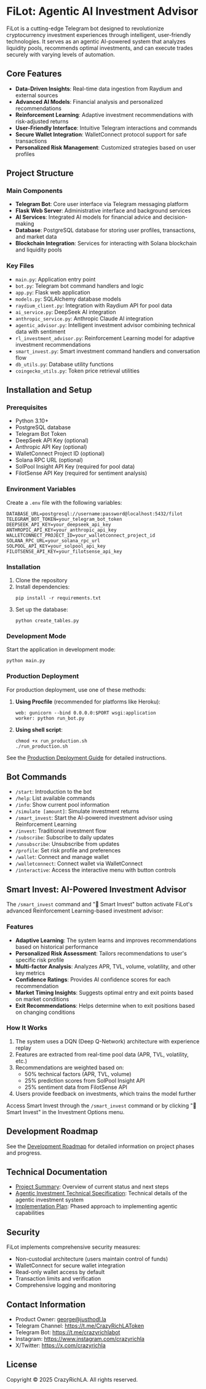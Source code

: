 # FiLot: Agentic AI Investment Advisor

FiLot is a cutting-edge Telegram bot designed to revolutionize cryptocurrency investment experiences through intelligent, user-friendly technologies. It serves as an agentic AI-powered system that analyzes liquidity pools, recommends optimal investments, and can execute trades securely with varying levels of automation.

## Core Features

- **Data-Driven Insights**: Real-time data ingestion from Raydium and external sources
- **Advanced AI Models**: Financial analysis and personalized recommendations
- **Reinforcement Learning**: Adaptive investment recommendations with risk-adjusted returns
- **User-Friendly Interface**: Intuitive Telegram interactions and commands
- **Secure Wallet Integration**: WalletConnect protocol support for safe transactions
- **Personalized Risk Management**: Customized strategies based on user profiles

## Project Structure

### Main Components

- **Telegram Bot**: Core user interface via Telegram messaging platform
- **Flask Web Server**: Administrative interface and background services
- **AI Services**: Integrated AI models for financial advice and decision-making
- **Database**: PostgreSQL database for storing user profiles, transactions, and market data
- **Blockchain Integration**: Services for interacting with Solana blockchain and liquidity pools

### Key Files

- `main.py`: Application entry point
- `bot.py`: Telegram bot command handlers and logic
- `app.py`: Flask web application
- `models.py`: SQLAlchemy database models
- `raydium_client.py`: Integration with Raydium API for pool data
- `ai_service.py`: DeepSeek AI integration
- `anthropic_service.py`: Anthropic Claude AI integration
- `agentic_advisor.py`: Intelligent investment advisor combining technical data with sentiment
- `rl_investment_advisor.py`: Reinforcement Learning model for adaptive investment recommendations
- `smart_invest.py`: Smart investment command handlers and conversation flow
- `db_utils.py`: Database utility functions
- `coingecko_utils.py`: Token price retrieval utilities

## Installation and Setup

### Prerequisites

- Python 3.10+
- PostgreSQL database
- Telegram Bot Token
- DeepSeek API Key (optional)
- Anthropic API Key (optional)
- WalletConnect Project ID (optional)
- Solana RPC URL (optional)
- SolPool Insight API Key (required for pool data)
- FilotSense API Key (required for sentiment analysis)

### Environment Variables

Create a `.env` file with the following variables:

```
DATABASE_URL=postgresql://username:password@localhost:5432/filot
TELEGRAM_BOT_TOKEN=your_telegram_bot_token
DEEPSEEK_API_KEY=your_deepseek_api_key
ANTHROPIC_API_KEY=your_anthropic_api_key
WALLETCONNECT_PROJECT_ID=your_walletconnect_project_id
SOLANA_RPC_URL=your_solana_rpc_url
SOLPOOL_API_KEY=your_solpool_api_key
FILOTSENSE_API_KEY=your_filotsense_api_key
```

### Installation

1. Clone the repository
2. Install dependencies:
   ```
   pip install -r requirements.txt
   ```
3. Set up the database:
   ```
   python create_tables.py
   ```

### Development Mode

Start the application in development mode:
```
python main.py
```

### Production Deployment

For production deployment, use one of these methods:

1. **Using Procfile** (recommended for platforms like Heroku):
   ```
   web: gunicorn --bind 0.0.0.0:$PORT wsgi:application
   worker: python run_bot.py
   ```

2. **Using shell script**:
   ```
   chmod +x run_production.sh
   ./run_production.sh
   ```

See the [Production Deployment Guide](PRODUCTION_DEPLOYMENT_GUIDE.md) for detailed instructions.

## Bot Commands

- `/start`: Introduction to the bot
- `/help`: List available commands
- `/info`: Show current pool information
- `/simulate [amount]`: Simulate investment returns
- `/smart_invest`: Start the AI-powered investment advisor using Reinforcement Learning
- `/invest`: Traditional investment flow
- `/subscribe`: Subscribe to daily updates
- `/unsubscribe`: Unsubscribe from updates
- `/profile`: Set risk profile and preferences
- `/wallet`: Connect and manage wallet
- `/walletconnect`: Connect wallet via WalletConnect
- `/interactive`: Access the interactive menu with button controls

## Smart Invest: AI-Powered Investment Advisor

The `/smart_invest` command and "🧠 Smart Invest" button activate FiLot's advanced Reinforcement Learning-based investment advisor:

### Features

- **Adaptive Learning**: The system learns and improves recommendations based on historical performance
- **Personalized Risk Assessment**: Tailors recommendations to user's specific risk profile
- **Multi-factor Analysis**: Analyzes APR, TVL, volume, volatility, and other key metrics
- **Confidence Ratings**: Provides AI confidence scores for each recommendation
- **Market Timing Insights**: Suggests optimal entry and exit points based on market conditions
- **Exit Recommendations**: Helps determine when to exit positions based on changing conditions

### How It Works

1. The system uses a DQN (Deep Q-Network) architecture with experience replay
2. Features are extracted from real-time pool data (APR, TVL, volatility, etc.)
3. Recommendations are weighted based on:
   - 50% technical factors (APR, TVL, volume)
   - 25% prediction scores from SolPool Insight API
   - 25% sentiment data from FilotSense API
4. Users provide feedback on investments, which trains the model further

Access Smart Invest through the `/smart_invest` command or by clicking "🧠 Smart Invest" in the Investment Options menu.

## Development Roadmap

See the [Development Roadmap](FiLot_Development_Roadmap.md) for detailed information on project phases and progress.

## Technical Documentation

- [Project Summary](FiLot_Project_Summary.md): Overview of current status and next steps
- [Agentic Investment Technical Specification](FiLot_Agentic_Investment_Technical_Spec.md): Technical details of the agentic investment system
- [Implementation Plan](FiLot_Implementation_Plan.md): Phased approach to implementing agentic capabilities

## Security

FiLot implements comprehensive security measures:

- Non-custodial architecture (users maintain control of funds)
- WalletConnect for secure wallet integration
- Read-only wallet access by default
- Transaction limits and verification
- Comprehensive logging and monitoring

## Contact Information

- Product Owner: george@justhodl.la
- Telegram Channel: https://t.me/CrazyRichLAToken
- Telegram Bot: https://t.me/crazyrichlabot
- Instagram: https://www.instagram.com/crazyrichla
- X/Twitter: https://x.com/crazyrichla

## License

Copyright © 2025 CrazyRichLA. All rights reserved.